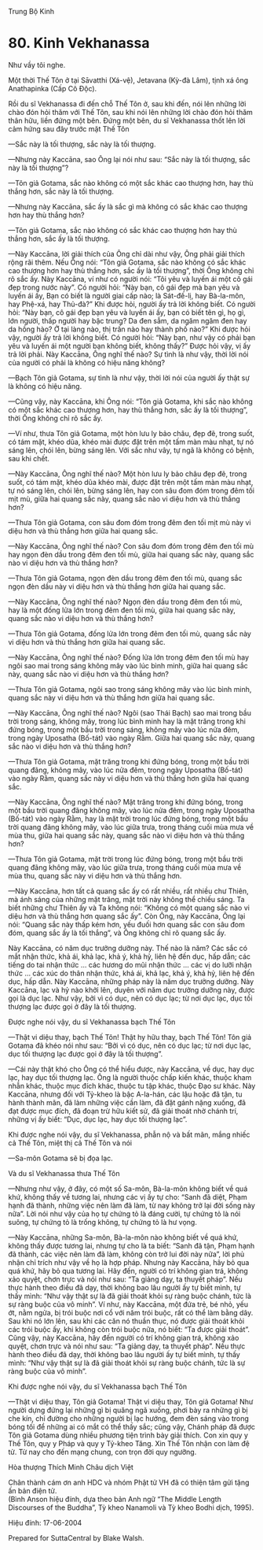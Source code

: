  

Trung Bộ Kinh

# 80\. Kinh Vekhanassa

Như vầy tôi nghe.

Một thời Thế Tôn ở tại Sāvatthi (Xá-vệ), Jetavana (Kỳ-đà Lâm), tịnh xá ông Anathapinka (Cấp Cô Ðộc).

Rồi du sĩ Vekhanassa đi đến chỗ Thế Tôn ở, sau khi đến, nói lên những lời chào đón hỏi thăm với Thế Tôn, sau khi nói lên những lời chào đón hỏi thăm thân hữu, liền đứng một bên. Ðứng một bên, du sĩ Vekhanassa thốt lên lời cảm hứng sau đây trước mặt Thế Tôn

—Sắc này là tối thượng, sắc này là tối thượng.

—Nhưng này Kaccāna, sao Ông lại nói như sau: “Sắc này là tối thượng, sắc này là tối thượng”?

—Tôn giả Gotama, sắc nào không có một sắc khác cao thượng hơn, hay thù thắng hơn, sắc này là tối thượng.

—Nhưng này Kaccāna, sắc ấy là sắc gì mà không có sắc khác cao thượng hơn hay thù thắng hơn?

—Tôn giả Gotama, sắc nào không có sắc khác cao thượng hơn hay thù thắng hơn, sắc ấy là tối thượng.

—Này Kaccāna, lời giải thích của Ông chỉ dài như vậy, Ông phải giải thích rộng rãi thêm. Nếu Ông nói: “Tôn giả Gotama, sắc nào không có sắc khác cao thượng hơn hay thù thắng hơn, sắc ấy là tối thượng”, thời Ông không chỉ rõ sắc ấy. Này Kaccāna, ví như có người nói: “Tôi yêu và luyến ái một cô gái đẹp trong nước này”. Có người hỏi: “Này bạn, cô gái đẹp mà bạn yêu và luyến ái ấy, Bạn có biết là người giai cấp nào; là Sát-đế-lị, hay Bà-la-môn, hay Phệ-xá, hay Thủ-đà?” Khi được hỏi, người ấy trả lời không biết. Có người hỏi: “Này bạn, cô gái đẹp bạn yêu và luyến ái ấy, bạn có biết tên gì, họ gì, lớn người, thấp người hay bậc trung? Da đen sẫm, da ngăm ngăm đen hay da hồng hào? Ở tại làng nào, thị trấn nào hay thành phố nào?” Khi được hỏi vậy, người ấy trả lời không biết. Có người hỏi: “Này bạn, như vậy có phải bạn yêu và luyến ái một người bạn không biết, không thấy?” Ðược hỏi vậy, vị ấy trả lời phải. Này Kaccāna, Ông nghĩ thế nào? Sự tình là như vậy, thời lời nói của người có phải là không có hiệu năng không?

—Bạch Tôn giả Gotama, sự tình là như vậy, thời lời nói của người ấy thật sự là không có hiệu năng.

—Cũng vậy, này Kaccāna, khi Ông nói: “Tôn giả Gotama, khi sắc nào không có một sắc khác cao thượng hơn, hay thù thắng hơn, sắc ấy là tối thượng”, thời Ông không chỉ rõ sắc ấy.

—Ví như, thưa Tôn giả Gotama, một hòn lưu ly bảo châu, đẹp đẽ, trong suốt, có tám mặt, khéo dũa, khéo mài được đặt trên một tấm màn màu nhạt, tự nó sáng lên, chói lên, bừng sáng lên. Với sắc như vây, tự ngã là không có bệnh, sau khi chết.

—Này Kaccāna, Ông nghĩ thế nào? Một hòn lưu ly bảo châu đẹp đẽ, trong suốt, có tám mặt, khéo dũa khéo mài, được đặt trên một tấm màn màu nhạt, tự nó sáng lên, chói lên, bừng sáng lên, hay con sâu đom đóm trong đêm tối mịt mù, giữa hai quang sắc này, quang sắc nào vi diệu hơn và thù thắng hơn?

—Thưa Tôn giả Gotama, con sâu đom đóm trong đêm đen tối mịt mù này vi diệu hơn và thù thắng hơn giữa hai quang sắc.

—Này Kaccāna, Ông nghĩ thế nào? Con sâu đom đóm trong đêm đen tối mù hay ngọn đèn dầu trong đêm đen tối mù, giữa hai quang sắc này, quang sắc nào vi diệu hơn và thù thắng hơn?

—Thưa Tôn giả Gotama, ngọn đèn dầu trong đêm đen tối mù, quang sắc ngọn đèn dầu này vi diệu hơn và thù thắng hơn giữa hai quang sắc.

—Này Kaccāna, Ông nghĩ thế nào? Ngọn đèn dầu trong đêm đen tối mù, hay là một đống lửa lớn trong đêm đen tối mù, giữa hai quang sắc này, quang sắc nào vi diệu hơn và thù thắng hơn?

—Thưa Tôn giả Gotama, đống lửa lớn trong đêm đen tối mù, quang sắc này vi diệu hơn và thù thắng hơn giữa hai quang sắc.

—Này Kaccāna, Ông nghĩ thế nào? Ðống lửa lớn trong đêm đen tối mù hay ngôi sao mai trong sáng không mây vào lúc bình minh, giữa hai quang sắc này, quang sắc nào vi diệu hơn và thù thắng hơn?

—Thưa Tôn giả Gotama, ngôi sao trong sáng không mây vào lúc bình minh, quang sắc này vi diệu hơn và thù thắng hơn giữa hai quang sắc.

—Này Kaccāna, Ông nghĩ thế nào? Ngôi (sao Thái Bạch) sao mai trong bầu trời trong sáng, không mây, trong lúc bình minh hay là mặt trăng trong khi đứng bóng, trong một bầu trời trong sáng, không mây vào lúc nửa đêm, trong ngày Uposatha (Bố-tát) vào ngày Rằm. Giữa hai quang sắc này, quang sắc nào vi diệu hơn và thù thắng hơn?

—Thưa Tôn giả Gotama, mặt trăng trong khi đứng bóng, trong một bầu trời quang đãng, không mây, vào lúc nửa đêm, trong ngày Uposatha (Bố-tát) vào ngày Rằm, quang sắc này vi diệu hơn và thù thắng hơn giữa hai quang sắc.

—Này Kaccāna, Ông nghĩ thế nào? Mặt trăng trong khi đứng bóng, trong một bầu trời quang đãng không mây, vào lúc nửa đêm, trong ngày Uposatha (Bố-tát) vào ngày Rằm, hay là mặt trời trong lúc đứng bóng, trong một bầu trời quang đãng không mây, vào lúc giữa trưa, trong tháng cuối mùa mưa về mùa thu, giữa hai quang sắc này, quang sắc nào vi diệu hơn và thù thắng hơn?

—Thưa Tôn giả Gotama, mặt trời trong lúc đứng bóng, trong một bầu trời quang đãng không mây, vào lúc giữa trưa, trong tháng cuối mùa mưa về mùa thu, quang sắc này vi diệu hơn và thù thắng hơn.

—Này Kaccāna, hơn tất cả quang sắc ấy có rất nhiều, rất nhiều chư Thiên, mà ánh sáng của những mặt trăng, mặt trời này không thể chiếu sáng. Ta biết những chư Thiên ấy và Ta không nói: “Không có một quang sắc nào vi diệu hơn và thù thắng hơn quang sắc ấy”. Còn Ông, này Kaccāna, Ông lại nói: “Quang sắc này thấp kém hơn, yếu đuối hơn quang sắc con sâu đom đóm, quang sắc ấy là tối thắng”, và Ông không chỉ rõ quang sắc ấy.

Này Kaccāna, có năm dục trưởng dưỡng này. Thế nào là năm? Các sắc có mắt nhận thức, khả ái, khả lạc, khả ý, khả hỷ, liên hệ đến dục, hấp dẫn; các tiếng do tai nhận thức … các hương do mũi nhận thức … các vị do lưỡi nhận thức … các xúc do thân nhận thức, khả ái, khả lạc, khả ý, khả hỷ, liên hệ đến dục, hấp dẫn. Này Kaccāna, những pháp này là năm dục trưởng dưỡng. Này Kaccāna, lạc và hỷ nào khởi lên, duyên với năm dục trưởng dưỡng này, được gọi là dục lạc. Như vậy, bởi vì có dục, nên có dục lạc; từ nơi dục lạc, dục tối thượng lạc được gọi ở đây là tối thượng.

Ðược nghe nói vậy, du sĩ Vekhanassa bạch Thế Tôn

—Thật vi diệu thay, bạch Thế Tôn! Thật hy hữu thay, bạch Thế Tôn! Tôn giả Gotama đã khéo nói như sau: “Bởi vì có dục, nên có dục lạc; từ nơi dục lạc, dục tối thượng lạc được gọi ở đây là tối thượng”.

—Cái này thật khó cho Ông có thể hiểu được, này Kaccāna, về dục, hay dục lạc, hay dục tối thượng lạc. Ông là người thuộc chấp kiến khác, thuộc kham nhẫn khác, thuộc mục đích khác, thuộc tu tập khác, thuộc Ðạo sư khác. Này Kaccāna, nhưng đối với Tỷ-kheo là bậc A-la-hán, các lậu hoặc đã tận, tu hành thành mãn, đã làm những việc cần làm, đã đặt gánh nặng xuống, đã đạt được mục đích, đã đoạn trừ hữu kiết sử, đã giải thoát nhờ chánh trí, những vị ấy biết: “Dục, dục lạc, hay dục tối thượng lạc”.

Khi được nghe nói vậy, du sĩ Vekhanassa, phẫn nộ và bất mãn, mắng nhiếc cả Thế Tôn, miệt thị cả Thế Tôn và nói

—Sa-môn Gotama sẽ bị đọa lạc.

Và du sĩ Vekhanassa thưa Thế Tôn

—Nhưng như vậy, ở đây, có một số Sa-môn, Bà-la-môn không biết về quá khứ, không thấy về tương lai, nhưng các vị ấy tự cho: “Sanh đã diệt, Phạm hạnh đã thành, những việc nên làm đã làm, từ nay không trở lại đời sống này nữa”. Lời nói như vậy của họ tự chứng tỏ là đáng cười, tự chứng tỏ là nói suông, tự chứng tỏ là trống không, tự chứng tỏ là hư vọng.

—Này Kaccāna, những Sa-môn, Bà-la-môn nào không biết về quá khứ, không thấy được tương lai, nhưng tự cho là ta biết: “Sanh đã tận, Phạm hạnh đã thành, các việc nên làm đã làm, không còn trở lui đời này nữa”, lời phủ nhận chỉ trích như vậy về họ là hợp pháp. Nhưng này Kaccāna, hãy bỏ qua quá khứ, hãy bỏ qua tương lai. Hãy đến, người có trí không gian trá, không xảo quyệt, chơn trực và nói như sau: “Ta giảng dạy, ta thuyết pháp”. Nếu thực hành theo điều đã dạy, thời không bao lâu người ấy tự biết mình, tự thấy mình: “Như vậy thật sự là đã giải thoát khỏi sự ràng buộc chánh, tức là sự ràng buộc của vô minh”. Ví như, này Kaccāna, một đứa trẻ, bé nhỏ, yếu ớt, nằm ngửa, bị trói buộc nơi cổ với năm trói buộc, rất có thể làm bằng dây. Sau khi nó lớn lên, sau khi các căn nó thuần thục, nó được giải thoát khỏi các trói buộc ấy, khi không còn trói buộc nữa, nó biết: “Ta được giải thoát”. Cũng vậy, này Kaccāna, hãy đến người có trí không gian trá, không xảo quyệt, chơn trực và nói như sau: “Ta giảng dạy, ta thuyết pháp”. Nếu thực hành theo điều đã dạy, thời không bao lâu người ấy tự biết mình, tự thấy mình: “Như vậy thật sự là đã giải thoát khỏi sự ràng buộc chánh, tức là sự ràng buộc của vô minh”.

Khi được nghe nói vậy, du sĩ Vekhanassa bạch Thế Tôn

—Thật vi diệu thay, Tôn giả Gotama! Thật vi diệu thay, Tôn giả Gotama! Như người dựng đứng lại những gì bị quăng ngã xuống, phơi bày ra những gì bị che kín, chỉ đường cho những người bị lạc hướng, đem đèn sáng vào trong bóng tối để những ai có mắt có thể thấy sắc; cũng vậy, Chánh pháp đã được Tôn giả Gotama dùng nhiều phương tiện trình bày giải thích. Con xin quy y Thế Tôn, quy y Pháp và quy y Tỷ-kheo Tăng. Xin Thế Tôn nhận con làm đệ tử. Từ nay cho đến mạng chung, con trọn đời quy ngưỡng.

Hòa thượng Thích Minh Châu dịch Việt

Chân thành cám ơn anh HDC và nhóm Phật tử VH đã có thiện tâm gửi tặng ấn bản điện tử.  
(Bình Anson hiệu đính, dựa theo bản Anh ngữ “The Middle Length Discourses of the Buddha”, Tỳ kheo Nanamoli và Tỳ kheo Bodhi dịch, 1995).

Hiệu đính: 17-06-2004

Prepared for SuttaCentral by Blake Walsh.